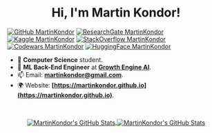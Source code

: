 <h1 align="center">
Hi, I'm Martin Kondor!
</h1>

[![GitHub MartinKondor](https://img.shields.io/badge/GitHub-100000?style=for-the-badge&logo=github&logoColor=white)](https://github.com/MartinKondor)
[![ResearchGate MartinKondor](https://img.shields.io/badge/Research_Gate-00CCBB.svg?&style=for-the-badge&logo=ResearchGate&logoColor=white)](https://www.researchgate.net/profile/Martin-Kondor)
[![Kaggle MartinKondor](https://img.shields.io/badge/Kaggle-20BEFF?style=for-the-badge&logo=Kaggle&logoColor=white)](https://www.kaggle.com/martinkondor)
[![StackOverflow MartinKondor](https://img.shields.io/badge/Stack_Overflow-FE7A16?style=for-the-badge&logo=stack-overflow&logoColor=white)](https://stackoverflow.com/users/9160124/martinkondor)
[![Codewars MartinKondor](https://img.shields.io/badge/Codewars-B1361E?style=for-the-badge&logo=Codewars&logoColor=white)](https://www.codewars.com/users/MartinKondor)
[![HuggingFace MartinKondor](https://img.shields.io/badge/🤗-Hugging_Face-lightgrey?style=for-the-badge&logo=huggingface&logoColor=white)](https://huggingface.co/martinkondor/)

* 🏫 __Computer Science__ student. 
* 💼 __ML Back-End Engineer__ at __[Growth Engine AI](https://growthengineai.com)__.
* 📫 Email: __[martinkondor@gmail.com](mailto:martinkondor@gmail.com)__.
* 🌍 Website: __[https://martinkondor.github.io](https://martinkondor.github.io)__.

<br/>

<!--
<p align="center">

<a href="https://github.com/MartinKondor/MartinKondor">
  <img align="center" src="https://github-readme-streak-stats.herokuapp.com/?user=MartinKondor&theme=dark" alt="MartinKondor's GitHub Stats" />
</a>
</p>
-->

<p align="center">
  <a href="https://github.com/MartinKondor/MartinKondor">
  <img align="center" src="https://github-readme-stats.vercel.app/api/top-langs/?username=MartinKondor&langs_count=3&theme=tokyonight&hide=jupyter%20notebook,html,css,tex" alt="MartinKondor's GitHub Stats" />
</a>
  <a href="https://github.com/MartinKondor/MartinKondor">
  <img align="center" src="https://github-readme-stats.vercel.app/api?username=MartinKondor&show_icons=true&line_height=27&count_private=true&theme=tokyonight" alt="MartinKondor's GitHub Stats" />
</a>
</p>

